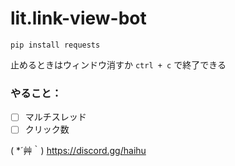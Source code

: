 # lit.link-view-bot

`pip install requests`

止めるときはウィンドウ消すか `ctrl + c` で終了できる

### やること：
- [ ] マルチスレッド
- [ ] クリック数

( *´艸｀)
https://discord.gg/haihu
